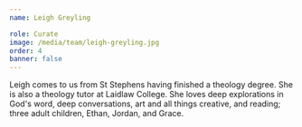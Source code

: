 ```yaml
---
name: Leigh Greyling

role: Curate
image: /media/team/leigh-greyling.jpg
order: 4
banner: false
---
```

Leigh comes to us from St Stephens having finished a theology degree. She is also a theology tutor at Laidlaw College. She loves deep explorations in God's word, deep conversations, art and all things creative, and reading; three adult children, Ethan, Jordan, and Grace.
